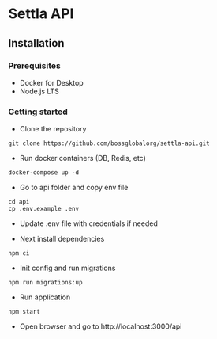 # Settla API

## Installation

### Prerequisites

- Docker for Desktop
- Node.js LTS

### Getting started

- Clone the repository 
```console
git clone https://github.com/bossglobalorg/settla-api.git
```

- Run docker containers (DB, Redis, etc)
```console
docker-compose up -d
```

- Go to api folder and copy env file
```console
cd api
cp .env.example .env
```

- Update .env file with credentials if needed

- Next install dependencies
```console
npm ci
```

- Init config and run migrations
```console
npm run migrations:up
```

- Run application
```console
npm start
```

- Open browser and go to http://localhost:3000/api